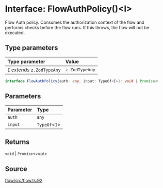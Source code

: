 # Interface: FlowAuthPolicy()\<I\>

Flow Auth policy. Consumes the authorization context of the flow and
performs checks before the flow runs. If this throws, the flow will not
be executed.

## Type parameters

| Type parameter | Value |
| :------ | :------ |
| `I` *extends* `z.ZodTypeAny` | `z.ZodTypeAny` |

```ts
interface FlowAuthPolicy(auth: any, input: TypeOf<I>): void | Promise<void>
```

## Parameters

| Parameter | Type |
| :------ | :------ |
| `auth` | `any` |
| `input` | `TypeOf`\<`I`\> |

## Returns

`void` \| `Promise`\<`void`\>

## Source

[flow/src/flow.ts:92](https://github.com/firebase/genkit/blob/2b0be364306d92a8e7d13efc2da4fb04c1d21e29/js/flow/src/flow.ts#L92)
